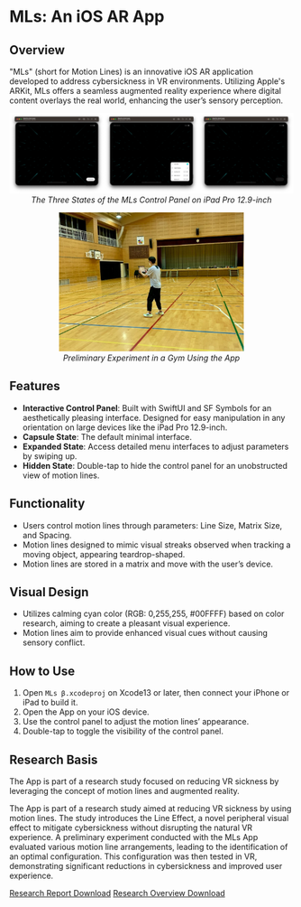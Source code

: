 # MLs: An iOS AR App

## Overview
"MLs" (short for Motion Lines) is an innovative iOS AR application developed to address cybersickness in VR environments. Utilizing Apple's ARKit, MLs offers a seamless augmented reality experience where digital content overlays the real world, enhancing the user’s sensory perception.
<p align="center">
<img src="Images/s3.png" /><br>
<em>The Three States of the MLs Control Panel on iPad Pro 12.9-inch</em>
</p>
<p align="center">
<img src="Images/ex.jpg" width="65%" /><br>
<em>Preliminary Experiment in a Gym Using the App</em>
</p>

## Features
- **Interactive Control Panel**: Built with SwiftUI and SF Symbols for an aesthetically pleasing interface. Designed for easy manipulation in any orientation on large devices like the iPad Pro 12.9-inch.
- **Capsule State**: The default minimal interface.
- **Expanded State**: Access detailed menu interfaces to adjust parameters by swiping up.
- **Hidden State**: Double-tap to hide the control panel for an unobstructed view of motion lines.

## Functionality
- Users control motion lines through parameters: Line Size, Matrix Size, and Spacing.
- Motion lines designed to mimic visual streaks observed when tracking a moving object, appearing teardrop-shaped.
- Motion lines are stored in a matrix and move with the user’s device.


## Visual Design
- Utilizes calming cyan color (RGB: 0,255,255, #00FFFF) based on color research, aiming to create a pleasant visual experience.
- Motion lines aim to provide enhanced visual cues without causing sensory conflict.


## How to Use
1.  Open ```MLs β.xcodeproj``` on Xcode13 or later, then connect your iPhone or iPad to build it.
2.	Open the App on your iOS device.
3.	Use the control panel to adjust the motion lines’ appearance.
4.	Double-tap to toggle the visibility of the control panel.


## Research Basis
The App is part of a research study focused on reducing VR sickness by leveraging the concept of motion lines and augmented reality.

The App is part of a research study aimed at reducing VR sickness by using motion lines.  The study introduces the Line Effect, a novel peripheral visual effect to mitigate cybersickness without disrupting the natural VR experience.  A preliminary experiment conducted with the MLs App evaluated various motion line arrangements, leading to the identification of an optimal configuration.  This configuration was then tested in VR, demonstrating significant reductions in cybersickness and improved user experience.

[Research Report Download](https://drive.google.com/file/d/1yxPIE7ruP1nEx6b3l1g3n-zT26zpN-XS/view?usp=share_link) 
[Research Overview Download](https://drive.google.com/file/d/1EIDYY1DrOviFCu-5gos2_iJj2YyCfPlu/view?usp=share_link)
